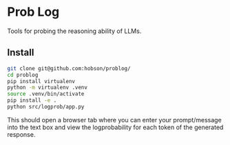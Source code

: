 # Prob Log

Tools for probing the reasoning ability of LLMs.

## Install

```bash
git clone git@github.com:hobson/problog/
cd problog
pip install virtualenv
python -m virtualenv .venv
source .venv/bin/activate
pip install -e .
python src/logprob/app.py
```

This should open a browser tab where you can enter your prompt/message into the text box and view the logprobability for each token of the generated response.
